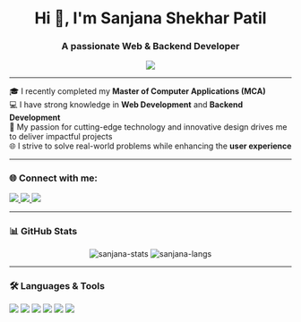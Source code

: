 <h1 align="center">Hi 👋, I'm Sanjana Shekhar Patil</h1>
<h3 align="center">A passionate Web & Backend Developer</h3>

<p align="center">
  <img src="https://readme-typing-svg.herokuapp.com/?lines=MCA+Graduate;Web+%26+Backend+Developer;Tech+Enthusiast;Passionate+Problem+Solver&center=true&width=380&height=45">
</p>

---

🎓 I recently completed my **Master of Computer Applications (MCA)**  
💻 I have strong knowledge in **Web Development** and **Backend Development**  
🚀 My passion for cutting-edge technology and innovative design drives me to deliver impactful projects  
🌐 I strive to solve real-world problems while enhancing the **user experience**

---

### 🌐 Connect with me:

<p align="left">
  <a href="https://linkedin.com/in/your-linkedin" target="_blank">
    <img src="https://img.shields.io/badge/LinkedIn-blue?style=for-the-badge&logo=linkedin&logoColor=white"/>
  </a>
  <a href="https://twitter.com/your-twitter" target="_blank">
    <img src="https://img.shields.io/badge/Twitter-blue?style=for-the-badge&logo=twitter&logoColor=white"/>
  </a>
  <a href="mailto:your-email@gmail.com">
    <img src="https://img.shields.io/badge/Gmail-red?style=for-the-badge&logo=gmail&logoColor=white"/>
  </a>
</p>

---

### 📊 GitHub Stats

<p align="center">
  <img src="https://github-readme-stats.vercel.app/api?username=your-github-username&show_icons=true&theme=radical" alt="sanjana-stats" />
  <img src="https://github-readme-stats.vercel.app/api/top-langs/?username=your-github-username&layout=compact&theme=radical" alt="sanjana-langs" />
</p>

---

### 🛠️ Languages & Tools

<p>
  <img src="https://img.shields.io/badge/HTML5-E34F26?style=for-the-badge&logo=html5&logoColor=white" />
  <img src="https://img.shields.io/badge/CSS3-1572B6?style=for-the-badge&logo=css3&logoColor=white" />
  <img src="https://img.shields.io/badge/JavaScript-F7DF1E?style=for-the-badge&logo=javascript&logoColor=black" />
  <img src="https://img.shields.io/badge/Node.js-339933?style=for-the-badge&logo=nodedotjs&logoColor=white" />
  <img src="https://img.shields.io/badge/Java-007396?style=for-the-badge&logo=java&logoColor=white" />
  <img src="https://img.shields.io/badge/MySQL-00000F?style=for-the-badge&logo=mysql&logoColor=white" />
</p>
